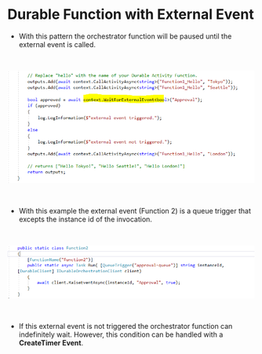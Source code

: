 # Durable Function with External Event

- With this pattern the orchestrator function will be paused until the external event is called.

<br />


![OrchestrationCode](./media/orchestration.PNG) 

<br />

- With this example the external event (Function 2) is a queue trigger that excepts the instance id of the invocation.
 
<br />


![externalEvent](./media/externalEvent.PNG) 

<br />
 
 
 
- If this external event is not triggered the orchestrator function can indefinitely wait. However, this condition can be handled with a **CreateTimer Event**.

